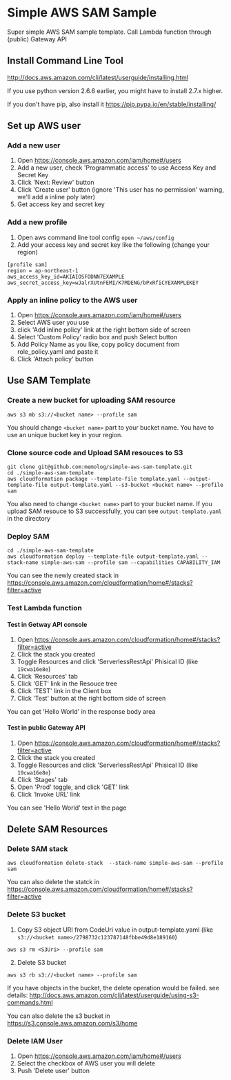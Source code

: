 # Simple AWS SAM Sample

Super simple AWS SAM sample template. Call Lambda function through (public) Gateway API

## Install Command Line Tool

http://docs.aws.amazon.com/cli/latest/userguide/installing.html

If you use python version 2.6.6 earlier, you might have to install 2.7.x higher. 

If you don't have pip, also install it
https://pip.pypa.io/en/stable/installing/


## Set up AWS user
### Add a new user
1. Open https://console.aws.amazon.com/iam/home#/users
2. Add a new user, check 'Programmatic access' to use Access Key and Secret Key
3. Click 'Next: Review' button
4. Click 'Create user' button (ignore 'This user has no permission' warning, we'll add a inline poly later)
5. Get access key and secret key

### Add a new profile
1. Open aws command line tool config `open ~/aws/config`
2. Add your access key and secret key like the following (change your region)
```
[profile sam]
region = ap-northeast-1
aws_access_key_id=AKIAIOSFODNN7EXAMPLE
aws_secret_access_key=wJalrXUtnFEMI/K7MDENG/bPxRfiCYEXAMPLEKEY
```

### Apply an inline policy to the AWS user
1. Open https://console.aws.amazon.com/iam/home#/users
2. Select AWS user you use
3. click 'Add inline policy' link at the right bottom side of screen
4. Select 'Custom Policy' radio box and push Select button
5. Add Policy Name as you like, copy policy document from role_policy.yaml and paste it
6. Click 'Attach policy' button

## Use SAM Template
### Create a new bucket for uploading SAM resource
```aws s3 mb s3://<bucket name> --profile sam```

You should change `<bucket name>` part to your bucket name. You have to use an unique bucket key in your region.

### Clone source code and Upload SAM resouces to S3
```
git clone git@github.com:memolog/simple-aws-sam-template.git
cd ./simple-aws-sam-template
aws cloudformation package --template-file template.yaml --output-template-file output-template.yaml --s3-bucket <bucket name> --profile sam
```

You also need to change `<bucket name>` part to your bucket name.
If you upload SAM resouce to S3 successfully, you can see `output-template.yaml` in the directory

### Deploy SAM
```
cd ./simple-aws-sam-template
aws cloudformation deploy --template-file output-template.yaml --stack-name simple-aws-sam --profile sam --capabilities CAPABILITY_IAM
```

You can see the newly created stack in https://console.aws.amazon.com/cloudformation/home#/stacks?filter=active

### Test Lambda function
#### Test in Getway API console
1. Open https://console.aws.amazon.com/cloudformation/home#/stacks?filter=active
2. Click the stack you created
3. Toggle Resources and click 'ServerlessRestApi' Phisical ID (like `19cwa16e8e`)
4. Click 'Resources' tab
5. Click 'GET' link in the Resouce tree
6. Click 'TEST' link in the Client box
7. Click 'Test' button at the right bottom side of screen

You can get 'Hello World' in the response body area

#### Test in public Gateway API
1. Open https://console.aws.amazon.com/cloudformation/home#/stacks?filter=active
2. Click the stack you created
3. Toggle Resources and click 'ServerlessRestApi' Phisical ID (like `19cwa16e8e`)
4. Click 'Stages' tab
5. Open 'Prod' toggle, and click 'GET' link
6. Click 'Invoke URL' link

You can see 'Hello World' text in the page

## Delete SAM Resources
### Delete SAM stack
```aws cloudformation delete-stack  --stack-name simple-aws-sam --profile sam```

You can also delete the statck in https://console.aws.amazon.com/cloudformation/home#/stacks?filter=active

### Delete S3 bucket

1. Copy S3 object URI from CodeUri value in output-template.yaml (like `s3://<bucket name>/2798732c123787148fbbe49d8e189160`)
```
aws s3 rm <S3Uri> --profile sam
```
2. Delete S3 bucket
```
aws s3 rb s3://<bucket name> --profile sam
```

If you have objects in the bucket, the delete operation would be failed. see details: http://docs.aws.amazon.com/cli/latest/userguide/using-s3-commands.html

You can also delete the s3 bucket in https://s3.console.aws.amazon.com/s3/home

### Delete IAM User
1. Open https://console.aws.amazon.com/iam/home#/users
2. Select the checkbox of AWS user you will delete
3. Push 'Delete user' button
